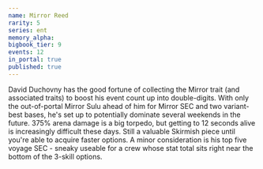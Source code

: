 ```yaml
---
name: Mirror Reed
rarity: 5
series: ent
memory_alpha:
bigbook_tier: 9
events: 12
in_portal: true
published: true
---
```


David Duchovny has the good fortune of collecting the Mirror trait (and associated traits) to boost his event count up into double-digits. With only the out-of-portal Mirror Sulu ahead of him for Mirror SEC and two variant-best bases, he's set up to potentially dominate several weekends in the future. 375% arena damage is a big torpedo, but getting to 12 seconds alive is increasingly difficult these days. Still a valuable Skirmish piece until you're able to acquire faster options. A minor consideration is his top five voyage SEC - sneaky useable for a crew whose stat total sits right near the bottom of the 3-skill options.
